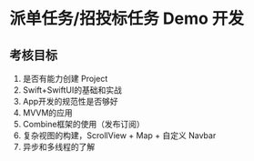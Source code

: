 # 派单任务/招投标任务 Demo 开发

## 考核目标

1. 是否有能力创建 Project
2. Swift+SwiftUI的基础和实战
3. App开发的规范性是否够好
4. MVVM的应用
5. Combine框架的使用（发布订阅）
6. 复杂视图的构建，ScrollView + Map + 自定义 Navbar
7. 异步和多线程的了解
